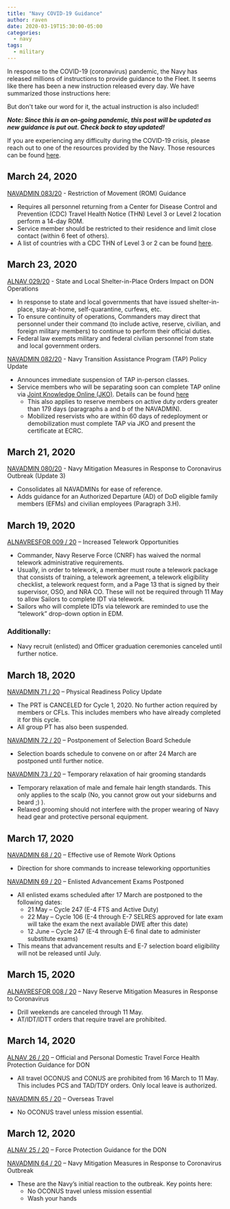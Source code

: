 ```yaml
---
title: "Navy COVID-19 Guidance"
author: raven
date: 2020-03-19T15:30:00-05:00
categories:
  - navy
tags:
  - military
---
```


In response to the COVID-19 (coronavirus) pandemic, the Navy has released millions of instructions to provide guidance to the Fleet. It seems like there has been a new instruction released every day. We have summarized those instructions here:

But don't take our word for it, the actual instruction is also included!

<!--more-->

***Note: Since this is an on-going pandemic, this post will be updated as new guidance is put out. Check back to stay updated!***

If you are experiencing any difficulty during the COVID-19 crisis, please reach out to one of the resources provided by the Navy. Those resources can be found [here](https://www.thereserveforce.com/blog/navy-resources/).

## March 24, 2020

[NAVADMIN 083/20](https://www.public.navy.mil/bupers-npc/reference/messages/Documents/NAVADMINS/NAV2020/NAV20083.txt) - Restriction of Movement (ROM) Guidance

* Requires all personnel returning from a Center for Disease Control and Prevention (CDC) Travel Health Notice (THN) Level 3 or Level 2 location perform a 14-day ROM. 
* Service member should be restricted to their residence and limit close contact (within 6 feet of others).
* A list of countries with a CDC THN of Level 3 or 2 can be found [here](https://www.cdc.gov/coronavirus/2019-ncov/travelers/map-and-travel-notices.html).


## March 23, 2020

[ALNAV 029/20](https://www.public.navy.mil/bupers-npc/reference/messages/Documents/ALNAVS/ALN2020/ALN20029.txt) - State and Local Shelter-in-Place Orders Impact on DON Operations

* In response to state and local governments that have issued shelter-in-place, stay-at-home, self-quarantine, curfews, etc.
* To ensure continuity of operations, Commanders may direct that personnel under their command (to include active, reserve, civilian, and foreign military members) to continue to perform their official duties.
* Federal law exempts military and federal civilian personnel from state and local government orders.

[NAVADMIN 082/20](https://www.public.navy.mil/bupers-npc/reference/messages/Documents/NAVADMINS/NAV2020/NAV20082.txt) - Navy Transition Assistance Program (TAP) Policy Update

* Announces immediate suspension of TAP in-person classes.
* Service members who will be separating soon can complete TAP online via [Joint Knowledge Online (JKO)](https://jkodirect.jten.mil). Details can be found [here](https://webdm.dmdc.osd.mil/dodtap/virtual_curriculum.html)
    * This also applies to reserve members on active duty orders greater than 179 days (paragraphs a and b of the NAVADMIN).
    * Mobilized reservists who are within 60 days of redeployment or demobilization must complete TAP via JKO and present the certificate at ECRC.

## March 21, 2020

[NAVADMIN 080/20](https://www.public.navy.mil/bupers-npc/reference/messages/Documents/NAVADMINS/NAV2020/NAV20080.txt) - Navy Mitigation Measures in Response to Coronavirus Outbreak (Update 3)

* Consolidates all NAVADMINs for ease of reference.
* Adds guidance for an Authorized Departure (AD) of DoD eligible family members (EFMs) and civilian employees (Paragraph 3.H).


## March 19, 2020

[ALNAVRESFOR 009 / 20](https://www.public.navy.mil/nrh/ALNAVRESFOR/ALNAVRESFOR%202020/2020%20ALNAVRESFOR%20CNRF/2020%20ALNAVRESFOR%20009%20CNRF-NAVY%20RESERVE%20ENHANCED%20TELECOMMUTING%20PROCEDURES.txt) – Increased Telework Opportunities

* Commander, Navy Reserve Force (CNRF) has waived the normal telework administrative requirements.
* Usually, in order to telework, a member must route a telework package that consists of training, a telework agreement, a telework eligibility checklist, a telework request form, and a Page 13 that is signed by their supervisor, OSO, and NRA CO. These will not be required through 11 May to allow Sailors to complete IDT via telework.
* Sailors who will complete IDTs via telework are reminded to use the “telework” drop-down option in EDM.

### Additionally:

* Navy recruit (enlisted) and Officer graduation ceremonies canceled until further notice.


## March 18, 2020

[NAVADMIN 71 / 20](https://www.public.navy.mil/bupers-npc/reference/messages/Documents/NAVADMINS/NAV2020/NAV20071.txt) – Physical Readiness Policy Update

* The PRT is CANCELED for Cycle 1, 2020. No further action required by members or CFLs. This includes members who have already completed it for this cycle.
* All group PT has also been suspended.

[NAVADMIN 72 / 20](https://www.public.navy.mil/bupers-npc/reference/messages/Documents/NAVADMINS/NAV2020/NAV20072.txt) – Postponement of Selection Board Schedule

* Selection boards schedule to convene on or after 24 March are postponed until further notice.

[NAVADMIN 73 / 20](https://www.public.navy.mil/bupers-npc/reference/messages/Documents/NAVADMINS/NAV2020/NAV20073.txt) – Temporary relaxation of hair grooming standards

* Temporary relaxation of male and female hair length standards. This only applies to the scalp (No, you cannot grow out your sideburns and beard ;) ).
* Relaxed grooming should not interfere with the proper wearing of Navy head gear and protective personal equipment.


## March 17, 2020

[NAVADMIN 68 / 20](https://www.public.navy.mil/bupers-npc/reference/messages/Documents/NAVADMINS/NAV2020/NAV20068.txt) – Effective use of Remote Work Options

* Direction for shore commands to increase teleworking opportunities

[NAVADMIN 69 / 20](https://www.public.navy.mil/bupers-npc/reference/messages/Documents/NAVADMINS/NAV2020/NAV20069.txt) – Enlisted Advancement Exams Postponed

* All enlisted exams scheduled after 17 March are postponed to the following dates:
  * 21 May – Cycle 247 (E-4 FTS and Active Duty)
  * 22 May – Cycle 106 (E-4 through E-7 SELRES approved for late exam will take the exam the next available DWE after this date)
  * 12 June – Cycle 247 (E-4 through E-6 final date to administer substitute exams)
* This means that advancement results and E-7 selection board eligibility will not be released until July.


## March 15, 2020

[ALNAVRESFOR 008 / 20](https://www.public.navy.mil/nrh/ALNAVRESFOR/ALNAVRESFOR%202020/2020%20ALNAVRESFOR%20CNRF/2020%20ALNAVRESFOR%20008%20CNRF-FY20%20NAVY%20RESERVE%20MITIGATION%20MEASURES%20IN%20RESPONSE%20TO%20CORONAVIRUS.txt) – Navy Reserve Mitigation Measures in Response to Coronavirus

* Drill weekends are canceled through 11 May. 
* AT/IDT/IDTT orders that require travel are prohibited.


## March 14, 2020

[ALNAV 26 / 20](https://www.public.navy.mil/bupers-npc/reference/messages/Documents/ALNAVS/ALN2020/ALN20026.txt) – Official and Personal Domestic Travel Force Health Protection Guidance for DON

* All travel OCONUS and CONUS are prohibited from 16 March to 11 May. This includes PCS and TAD/TDY orders. Only local leave is authorized.

[NAVADMIN 65 / 20](https://www.public.navy.mil/bupers-npc/reference/messages/Documents/NAVADMINS/NAV2020/NAV20065.txt) – Overseas Travel

* No OCONUS travel unless mission essential.


## March 12, 2020

[ALNAV 25 / 20](https://www.public.navy.mil/bupers-npc/reference/messages/Documents/ALNAVS/ALN2020/ALN20025.txt) – Force Protection Guidance for the DON

[NAVADMIN 64 / 20](https://www.public.navy.mil/bupers-npc/reference/messages/Documents/NAVADMINS/NAV2020/NAV20064.txt) – Navy Mitigation Measures in Response to Coronavirus Outbreak

* These are the Navy’s initial reaction to the outbreak. Key points here: 
  * No OCONUS travel unless mission essential
  * Wash your hands
